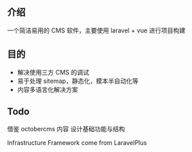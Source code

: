 ## 介绍
一个简洁易用的 CMS 软件，主要使用 laravel + vue 进行项目构建

## 目的
- 解决使用三方 CMS 的调试
- 易于处理 sitemap，静态化，模本半自动化等
- 内容多语言化解决方案

## Todo
借鉴 octobercms 内容
设计基础功能与结构

















Infrastructure Framework come from LaravelPlus
